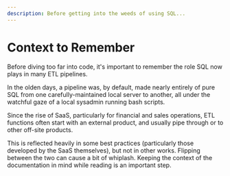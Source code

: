 ```yaml
---
description: Before getting into the weeds of using SQL...
---
```


# Context to Remember

Before diving too far into code, it's important to remember the role SQL now plays in many ETL pipelines.

In the olden days, a pipeline was, by default, made nearly entirely of pure SQL from one carefully-maintained local server to another, all under the watchful gaze of a local sysadmin running bash scripts.  

Since the rise of SaaS, particularly for financial and sales operations, ETL functions often start with an external product, and usually pipe through or to other off-site products.  

This is reflected heavily in some best practices \(particularly those developed by the SaaS themselves\), but not in other works.  Flipping between the two can cause a bit of whiplash.  Keeping the context of the documentation in mind while reading is an important step.  



